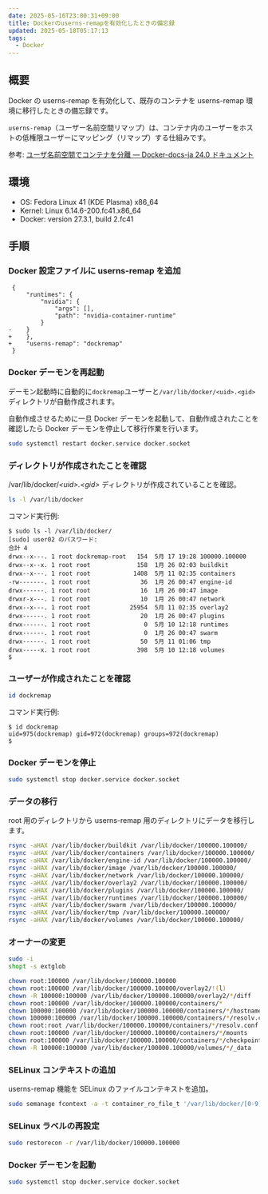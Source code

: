 ```yaml
---
date: 2025-05-16T23:00:31+09:00
title: Dockerのuserns-remapを有効化したときの備忘録
updated: 2025-05-18T05:17:13
tags:
  - Docker
---
```


## 概要

Docker の userns-remap を有効化して、既存のコンテナを userns-remap 環境に移行したときの備忘録です。

`userns-remap`（ユーザー名前空間リマップ）は、コンテナ内のユーザーをホストの低権限ユーザーにマッピング（リマップ）する仕組みです。

参考: [ユーザ名前空間でコンテナを分離 — Docker-docs-ja 24.0 ドキュメント](https://docs.docker.jp/engine/security/userns-remap.html)

## 環境

- OS: Fedora Linux 41 (KDE Plasma) x86_64
- Kernel: Linux 6.14.6-200.fc41.x86_64
- Docker: version 27.3.1, build 2.fc41

## 手順

### Docker 設定ファイルに userns-remap を追加

```diff: /etc/docker/daemon.json
 {
     "runtimes": {
         "nvidia": {
             "args": [],
             "path": "nvidia-container-runtime"
         }
-    }
+    },
+    "userns-remap": "dockremap"
 }
```

### Docker デーモンを再起動

デーモン起動時に自動的に`dockremap`ユーザーと`/var/lib/docker/<uid>.<gid>`ディレクトリが自動作成されます。

自動作成させるために一旦 Docker デーモンを起動して、自動作成されたことを確認したら Docker デーモンを停止して移行作業を行います。

```bash
sudo systemctl restart docker.service docker.socket
```

### ディレクトリが作成されたことを確認

/var/lib/docker/_\<uid\>.\<gid\>_ ディレクトリが作成されていることを確認。

```bash
ls -l /var/lib/docker
```

コマンド実行例:

```log
$ sudo ls -l /var/lib/docker/
[sudo] user02 のパスワード:
合計 4
drwx--x---. 1 root dockremap-root   154  5月 17 19:28 100000.100000
drwx--x--x. 1 root root             158  1月 26 02:03 buildkit
drwx--x---. 1 root root            1408  5月 11 02:35 containers
-rw-------. 1 root root              36  1月 26 00:47 engine-id
drwx------. 1 root root              16  1月 26 00:47 image
drwxr-x---. 1 root root              10  1月 26 00:47 network
drwx--x---. 1 root root           25954  5月 11 02:35 overlay2
drwx------. 1 root root              20  1月 26 00:47 plugins
drwx------. 1 root root               0  5月 10 12:18 runtimes
drwx------. 1 root root               0  1月 26 00:47 swarm
drwx------. 1 root root              50  5月 11 01:06 tmp
drwx-----x. 1 root root             398  5月 10 12:18 volumes
$
```

### ユーザーが作成されたことを確認

```bash
id dockremap
```

コマンド実行例:

```log
$ id dockremap
uid=975(dockremap) gid=972(dockremap) groups=972(dockremap)
$
```

### Docker デーモンを停止

```bash
sudo systemctl stop docker.service docker.socket
```

### データの移行

root 用のディレクトリから userns-remap 用のディレクトリにデータを移行します。

```bash
rsync -aHAX /var/lib/docker/buildkit /var/lib/docker/100000.100000/
rsync -aHAX /var/lib/docker/containers /var/lib/docker/100000.100000/
rsync -aHAX /var/lib/docker/engine-id /var/lib/docker/100000.100000/
rsync -aHAX /var/lib/docker/image /var/lib/docker/100000.100000/
rsync -aHAX /var/lib/docker/network /var/lib/docker/100000.100000/
rsync -aHAX /var/lib/docker/overlay2 /var/lib/docker/100000.100000/
rsync -aHAX /var/lib/docker/plugins /var/lib/docker/100000.100000/
rsync -aHAX /var/lib/docker/runtimes /var/lib/docker/100000.100000/
rsync -aHAX /var/lib/docker/swarm /var/lib/docker/100000.100000/
rsync -aHAX /var/lib/docker/tmp /var/lib/docker/100000.100000/
rsync -aHAX /var/lib/docker/volumes /var/lib/docker/100000.100000/
```

### オーナーの変更

```bash
sudo -i
shopt -s extglob

chown root:100000 /var/lib/docker/100000.100000
chown root:100000 /var/lib/docker/100000.100000/overlay2/!(l)
chown -R 100000:100000 /var/lib/docker/100000.100000/overlay2/*/diff
chown root:100000 /var/lib/docker/100000.100000/containers/*
chown 100000:100000 /var/lib/docker/100000.100000/containers/*/hostname
chown 100000:100000 /var/lib/docker/100000.100000/containers/*/resolv.conf
chown root:root /var/lib/docker/100000.100000/containers/*/resolv.conf.hash
chown root:100000 /var/lib/docker/100000.100000/containers/*/mounts
chown root:100000 /var/lib/docker/100000.100000/containers/*/checkpoints
chown -R 100000:100000 /var/lib/docker/100000.100000/volumes/*/_data
```

### SELinux コンテキストの追加

userns-remap 機能を SELinux のファイルコンテキストを追加。

```bash
sudo semanage fcontext -a -t container_ro_file_t '/var/lib/docker/[0-9]+\.[0-9]+/overlay2(/.*)?'
```

### SELinux ラベルの再設定

```bash
sudo restorecon -r /var/lib/docker/100000.100000
```

### Docker デーモンを起動

```bash
sudo systemctl stop docker.service docker.socket
```
